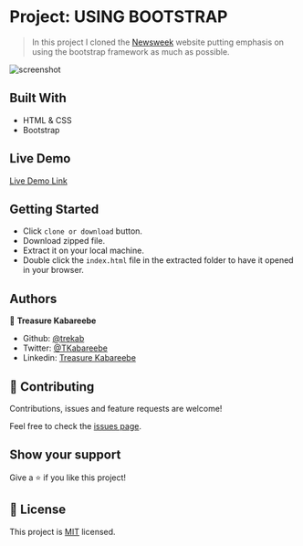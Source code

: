 # Project: USING BOOTSTRAP

> In this project I cloned the [Newsweek](https://www.newsweek.com/) website putting emphasis on using the bootstrap framework as much as possible.

![screenshot](./using_bootstrap.png)

## Built With

- HTML & CSS
- Bootstrap

## Live Demo

[Live Demo Link](https://trekab.github.io/using-bootstrap/)


## Getting Started

- Click `clone or download` button.
- Download zipped file.
- Extract it on your local machine.
- Double click the `index.html` file in the extracted folder to have it opened in your browser.

## Authors

👤 **Treasure Kabareebe**

- Github: [@trekab](https://github.com/trekab)
- Twitter: [@TKabareebe](https://twitter.com/TKabareebe)
- Linkedin: [Treasure Kabareebe](https://www.linkedin.com/in/treasure-kabareebe/)

## 🤝 Contributing

Contributions, issues and feature requests are welcome!

Feel free to check the [issues page](issues/).

## Show your support

Give a ⭐️ if you like this project!

## 📝 License

This project is [MIT](lic.url) licensed.
